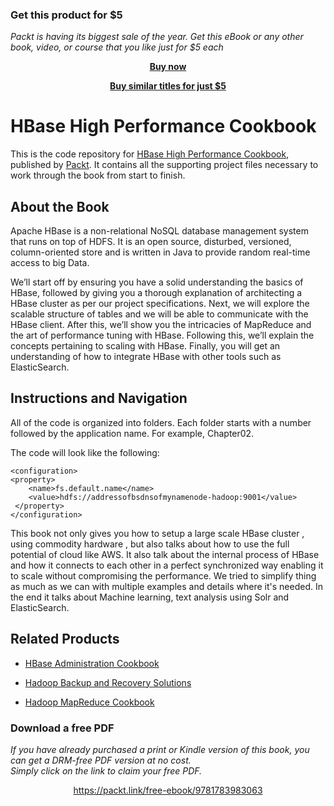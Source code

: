 
### Get this product for $5

<i>Packt is having its biggest sale of the year. Get this eBook or any other book, video, or course that you like just for $5 each</i>


<b><p align='center'>[Buy now](https://packt.link/9781783983063)</p></b>


<b><p align='center'>[Buy similar titles for just $5](https://subscription.packtpub.com/search)</p></b>


# HBase High Performance Cookbook
This is the code repository for [HBase High Performance Cookbook](https://www.packtpub.com/big-data-and-business-intelligence/hbase-high-performance-cookbook?utm_source=github&utm_medium=repository&utm_campaign=9781783983063), published by [Packt](https://www.packtpub.com/?utm_source=github). It contains all the supporting project files necessary to work through the book from start to finish.
## About the Book
Apache HBase is a non-relational NoSQL database management system that runs on top of HDFS. It is an open source, disturbed, versioned, column-oriented store and is written in Java to provide random real-time access to big Data.

We’ll start off by ensuring you have a solid understanding the basics of HBase, followed by giving you a thorough explanation of architecting a HBase cluster as per our project specifications. Next, we will explore the scalable structure of tables and we will be able to communicate with the HBase client. After this, we’ll show you the intricacies of MapReduce and the art of performance tuning with HBase. Following this, we’ll explain the concepts pertaining to scaling with HBase. Finally, you will get an understanding of how to integrate HBase with other tools such as ElasticSearch.


## Instructions and Navigation
All of the code is organized into folders. Each folder starts with a number followed by the application name. For example, Chapter02.



The code will look like the following:
```
<configuration>
<property>
    <name>fs.default.name</name>
    <value>hdfs://addressofbsdnsofmynamenode-hadoop:9001</value>
 </property>
</configuration>

```

This book not only gives you how to setup a large scale HBase cluster , using commodity hardware , but also talks about how to use the full potential of cloud like AWS. 
It also talk about the internal process of HBase and how it connects to each other in a perfect synchronized way enabling it to scale without compromising the performance.
We tried to simplify thing as much as we can with multiple examples and details where it's needed.
In the end it talks about Machine learning, text analysis using Solr and ElasticSearch.


## Related Products
* [HBase Administration Cookbook](https://www.packtpub.com/big-data-and-business-intelligence/hbase-administration-cookbook?utm_source=github&utm_medium=repository&utm_campaign=9781849517140)

* [Hadoop Backup and Recovery Solutions](https://www.packtpub.com/big-data-and-business-intelligence/hadoop-backup-and-recovery-solutions?utm_source=github&utm_medium=repository&utm_campaign=9781783289042)

* [Hadoop MapReduce Cookbook](https://www.packtpub.com/big-data-and-business-intelligence/hadoop-mapreduce-cookbook?utm_source=github&utm_medium=repository&utm_campaign=9781849517287)
### Download a free PDF

 <i>If you have already purchased a print or Kindle version of this book, you can get a DRM-free PDF version at no cost.<br>Simply click on the link to claim your free PDF.</i>
<p align="center"> <a href="https://packt.link/free-ebook/9781783983063">https://packt.link/free-ebook/9781783983063 </a> </p>